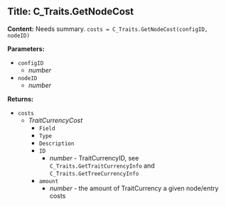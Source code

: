 ## Title: C_Traits.GetNodeCost

**Content:**
Needs summary.
`costs = C_Traits.GetNodeCost(configID, nodeID)`

**Parameters:**
- `configID`
  - *number*
- `nodeID`
  - *number*

**Returns:**
- `costs`
  - *TraitCurrencyCost*
    - `Field`
    - `Type`
    - `Description`
    - `ID`
      - *number* - TraitCurrencyID, see `C_Traits.GetTraitCurrencyInfo` and `C_Traits.GetTreeCurrencyInfo`
    - `amount`
      - *number* - the amount of TraitCurrency a given node/entry costs